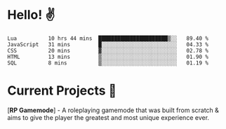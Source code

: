 # Hello! ✌️

<!--START_SECTION:waka-->
```text
Lua          10 hrs 44 mins  ██████████████████████▒░░   89.40 % 
JavaScript   31 mins         █░░░░░░░░░░░░░░░░░░░░░░░░   04.33 % 
CSS          20 mins         ▓░░░░░░░░░░░░░░░░░░░░░░░░   02.78 % 
HTML         13 mins         ▒░░░░░░░░░░░░░░░░░░░░░░░░   01.90 % 
SQL          8 mins          ▒░░░░░░░░░░░░░░░░░░░░░░░░   01.19 % 
```
<!--END_SECTION:waka-->

# Current Projects 🎨
[**RP Gamemode**] - A roleplaying gamemode that was built from scratch & aims to give the player the greatest and most unique experience ever.
